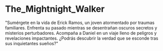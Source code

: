 # The_Mightnight_Walker
"Sumérgete en la vida de Erick Ramos, un joven atormentado por traumas familiares. Enfrenta su pasado mientras se desentrañan oscuros secretos y misterios perturbadores. Acompaña a Daniel en un viaje lleno de peligros y revelaciones impactantes. ¿Podrás descubrir la verdad que se esconde tras sus inquietantes sueños?"
